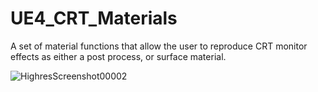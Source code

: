 # UE4_CRT_Materials
A set of material functions that allow the user to reproduce CRT monitor effects as either a post process, or surface material.

![HighresScreenshot00002](https://user-images.githubusercontent.com/6026593/151671083-3d20a6c7-36f4-415f-8165-e30a3ca0e7c7.png)

